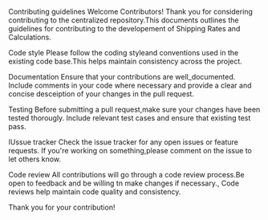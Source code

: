 Contributing guidelines
Welcome Contributors!
Thank you for considering contributing to the centralized repository.This documents outlines the guidelines for contributing to the developement of Shipping Rates and Calculations.

Code style
Please follow the coding styleand conventions used in the existing code base.This helps maintain consistency across the project.

Documentation
Ensure that your contributions are well_documented. Include comments in your code where necessary and provide a clear and concise desceiption of your changes in the pull request.

Testing
Before submitting a pull request,make sure your changes have been tested thorougly. Include relevant test cases and ensure that existing test pass.

IUssue tracker 
Check the issue tracker for any open issues or feature requests. If you're working on something,please comment on the issue to let others know.

Code review
All contributions will go through a code review process.Be open to feedback and be willing tn make changes if necessary., Code reviews help maintain code quality and consistency.

Thank you for your contribution!

